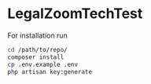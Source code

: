 # LegalZoomTechTest

For installation run

```bash
cd /path/to/repo/
composer install
cp .env.example .env
php artisan key:generate
```
